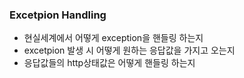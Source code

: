 ### Excetpion Handling
- 현실세계에서 어떻게 exception을 핸들링 하는지
- excetpion 발생 시 어떻게 원하는 응답값을 가지고 오는지 
- 응답값들의 http상태값은 어떻게 핸들링 하는지

### 